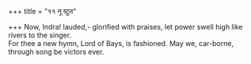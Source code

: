 +++
title = "११ नू ष्टुत"

+++
Now, Indra! lauded,- glorified with praises, let power swell high like rivers to the singer.  
     For thee a new hymn, Lord of Bays, is fashioned. May we, car-borne, through song be victors ever.